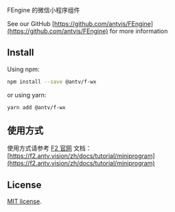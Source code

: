 FEngine 的微信小程序组件

See our GitHub [https://github.com/antvis/FEngine](https://github.com/antvis/FEngine) for more information

## Install

Using npm:

```sh
npm install --save @antv/f-wx
```

or using yarn:

```sh
yarn add @antv/f-wx
```

## 使用方式

使用方式请参考 [F2 官网](https://f2.antv.vision) 文档： [https://f2.antv.vision/zh/docs/tutorial/miniprogram](https://f2.antv.vision/zh/docs/tutorial/miniprogram)

## License

[MIT license](./LICENSE).

